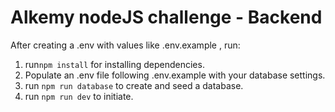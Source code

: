 # Alkemy nodeJS challenge - Backend

After creating a .env with values like .env.example , run:

1) run`npm install` for installing dependencies.
2) Populate an .env file following .env.example with your database settings.
3) run `npm run database` to create and seed a database.
4) run `npm run dev` to initiate.

